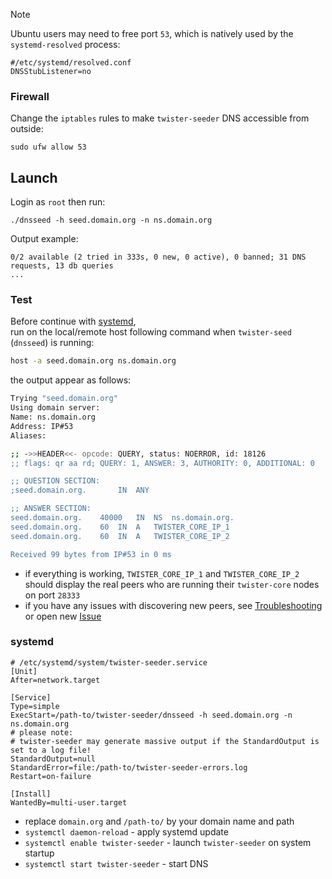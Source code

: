 > [!NOTE]
> Ubuntu users may need to free port `53`, which is natively used by the `systemd-resolved` process:
> 
> ```
> #/etc/systemd/resolved.conf
> DNSStubListener=no
> ```

### Firewall
Change the `iptables` rules to make `twister-seeder` DNS accessible from outside:
```
sudo ufw allow 53
```

## Launch

Login as `root` then run:

```
./dnsseed -h seed.domain.org -n ns.domain.org
```

Output example:

```
0/2 available (2 tried in 333s, 0 new, 0 active), 0 banned; 31 DNS requests, 13 db queries
...
```

### Test

Before continue with [systemd](#systemd),\
run on the local/remote host following command when `twister-seed` (`dnsseed`) is running:

``` bash
host -a seed.domain.org ns.domain.org
```

the output appear as follows:

``` bash
Trying "seed.domain.org"
Using domain server:
Name: ns.domain.org
Address: IP#53
Aliases:

;; ->>HEADER<<- opcode: QUERY, status: NOERROR, id: 18126
;; flags: qr aa rd; QUERY: 1, ANSWER: 3, AUTHORITY: 0, ADDITIONAL: 0

;; QUESTION SECTION:
;seed.domain.org.		IN	ANY

;; ANSWER SECTION:
seed.domain.org.	40000	IN	NS	ns.domain.org.
seed.domain.org.	60	IN	A	TWISTER_CORE_IP_1
seed.domain.org.	60	IN	A	TWISTER_CORE_IP_2

Received 99 bytes from IP#53 in 0 ms
```

* if everything is working, `TWISTER_CORE_IP_1` and `TWISTER_CORE_IP_2` should display the real peers who are running their `twister-core` nodes on port `28333`
* if you have any issues with discovering new peers, see [Troubleshooting](Troubleshooting) or open new [Issue](https://github.com/twisterarmy/twister-seeder/issues)

### systemd

``` /etc/systemd/system/twister-seeder.service
# /etc/systemd/system/twister-seeder.service
[Unit]
After=network.target

[Service]
Type=simple
ExecStart=/path-to/twister-seeder/dnsseed -h seed.domain.org -n ns.domain.org
# please note:
# twister-seeder may generate massive output if the StandardOutput is set to a log file!
StandardOutput=null
StandardError=file:/path-to/twister-seeder-errors.log
Restart=on-failure

[Install]
WantedBy=multi-user.target
```
* replace `domain.org` and `/path-to/` by your domain name and path
* `systemctl daemon-reload` - apply systemd update
* `systemctl enable twister-seeder` - launch `twister-seeder` on system startup
* `systemctl start twister-seeder` - start DNS
